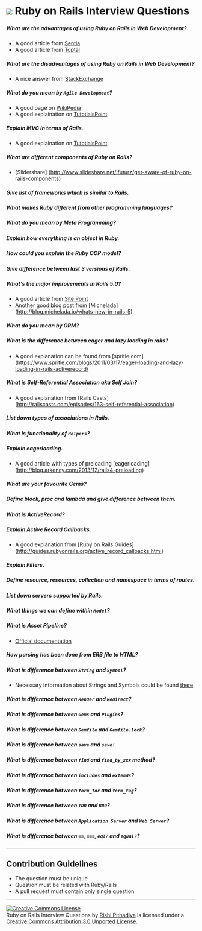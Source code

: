 # <img src="img/logo.png"> Ruby on Rails Interview Questions

##### What are the advantages of using Ruby on Rails in Web Development?
* A good article from [Sentia](http://www.sentia.com.au/blog/8-benefits-of-using-ruby-on-rails-for-web-development)
* A good article from [Toptal](http://www.toptal.com/ruby-on-rails/after-two-decades-of-programming-i-use-rails)

##### What are the disadvantages of using Ruby on Rails in Web Development?
* A nice answer from [StackExchange](http://programmers.stackexchange.com/a/85576/142368)

##### What do you mean by `Agile Development`?
* A good page on [WikiPedia](https://en.wikipedia.org/wiki/Agile_software_development)
* A good explaination on [TutotialsPoint](http://www.tutorialspoint.com/sdlc/sdlc_agile_model.htm)

##### Explain MVC in terms of Rails.
* A good explaination on [TutotialsPoint](http://www.tutorialspoint.com/ruby-on-rails/rails-framework.htm)

##### What are different components of Ruby on Rails?
* [Slidershare] (http://www.slideshare.net/ifuturz/get-aware-of-ruby-on-rails-components)

##### Give list of frameworks which is similar to Rails.
##### What makes Ruby different from other programming languages?
##### What do you mean by Meta Programming?
##### Explain how everything is an object in Ruby.
##### How could you explain the Ruby OOP model?
##### Give difference between last 3 versions of Rails.
##### What's the major improvements in Rails 5.0?
* A good article from [Site Point](http://www.sitepoint.com/whats-new-rails-5/)
* Another good blog post from [Michelada] (http://blog.michelada.io/whats-new-in-rails-5)

##### What do you mean by ORM?

##### What is the difference between eager and lazy loading in rails? 
* A good explanation can be found from [spritle.com] (https://www.spritle.com/blogs/2011/03/17/eager-loading-and-lazy-loading-in-rails-activerecord/

##### What is Self-Referential Association aka Self Join?
* A good explanation from [Rails Casts] (http://railscasts.com/episodes/163-self-referential-association)

##### List down types of associations in Rails.
##### What is functionality of `Helpers`?
##### Explain eagerloading.
* A good article with types of preloading [eagerloading] (http://blog.arkency.com/2013/12/rails4-preloading)

##### What are your favourite Gems?
##### Define block, proc and lambda and give difference between them.
##### What is ActiveRecord?
##### Explain Active Record Callbacks.
* A good explanation from [Ruby on Rails Guides] (http://guides.rubyonrails.org/active_record_callbacks.html)

##### Explain Filters.
##### Define resource, resources, collection and namespace in terms of routes.
##### List down servers supported by Rails.
##### What things we can define within `Model`?
##### What is Asset Pipeline?
* [Official documentation](http://guides.rubyonrails.org/asset_pipeline.html)

##### How parsing has been done from ERB file to HTML?
##### What is difference between `String` and `Symbol`?
* Necessary information about Strings and Symbols could be found [there](http://www.reactive.io/tips/2009/01/11/the-difference-between-ruby-symbols-and-strings/)

##### What is difference between `Render` and `Redirect`?
##### What is difference between `Gems` and `Plugins`?
##### What is difference between `Gemfile` and `Gemfile.lock`?
##### What is difference between `save` and `save!`
##### What is difference between `find` and `find_by_xxx` method?
##### What is difference between `includes` and `extends`?
##### What is difference between `form_for` and `form_tag`?
##### What is difference between `TDD` and  `BDD`?
##### What is difference between `Application Server` and `Web Server`?
##### What is difference between `==`, `===`, `eql?` and `equal?`?

------------
## Contribution Guidelines

* The question must be unique
* Question must be related with Ruby/Rails
* A pull request must contain only single question

------------

<a rel="license" href="http://creativecommons.org/licenses/by/3.0/deed.en_US"><img alt="Creative Commons License" style="border-width:0" src="http://i.creativecommons.org/l/by/3.0/88x31.png" /></a><br/><span xmlns:dct="http://purl.org/dc/terms/" href="http://purl.org/dc/dcmitype/Text" property="dct:title" rel="dct:type">Ruby on Rails Interview Questions</span> by <a xmlns:cc="http://creativecommons.org/ns#" href="https://github.com/rishiip/rails-interview-questions" property="cc:attributionName" rel="cc:attributionURL">Rishi Pithadiya</a> is licensed under a <a rel="license" href="http://creativecommons.org/licenses/by/3.0/deed.en_US">Creative Commons Attribution 3.0 Unported License</a>.
